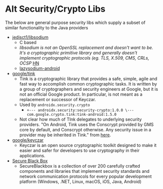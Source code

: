 # Alt Security/Crypto Libs

The below are general purpose security libs which supply a subset of similar functionality to the Java providers

- [jedisct1/libsodium](https://github.com/jedisct1/libsodium)
  - C based 
  - _libsodium is not an OpenSSL replacement and doesn't want to be. It's a cryptographic primitive library and generally doesn't implement cryptographic protocols (eg. TLS, X.509, CMS, CRLs, OCSP_ [HN](https://news.ycombinator.com/item?id=12751886)
  - [lazysodium-android](https://github.com/terl/lazysodium-android)
- [google/tink](https://github.com/google/tink)
  - Tink is a cryptographic library that provides a safe, simple, agile and fast way to accomplish common cryptographic tasks. It is written by a group of cryptographers and security engineers at Google, but it is not an official Google product. In particular, is not meant as a replacement or successor of Keyczar.
  - Used by `androidx.security.crypto`
    - `+--- androidx.security:security-crypto:1.0.0 \--- com.google.crypto.tink:tink-android:1.5.0`
  - Not clear how much of TInk delegates to underlying security providers. "On Android, Tink uses the Conscrypt provided by GMS core by default, and Conscrypt otherwise. Any security issue in a provider may be inherited in Tink." from [here](https://developers.google.com/tink/known-issues). 
- [google/keyczar](https://github.com/google/keyczar)
  - Keyczar is an open source cryptographic toolkit designed to make it easier and safer for developers to use cryptography in their applications.
- [Secure Black Box](http://www.secureblackbox.com/)
  - SecureBlackbox is a collection of over 200 carefully crafted components and libraries that implement security standards and network communication protocols for every popular development platform (Windows, .NET, Linux, macOS, iOS, Java, Android)
